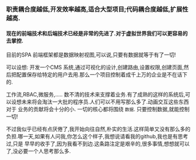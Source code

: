 
### 职责耦合度越低,开发效率越高,适合大型项目;代码耦合度越低,扩展性越高.

#### 现在的前端技术和后端技术已经是非常的先进了.对于虚拟世界我们可以更容易的去掌控.

目前的SPA 前端框架都是数据映射视图,可以说,只要有数据就等于有了一切!

可以设想: 开发一个CMS 系统,通过可视化的设计,创建路由,设置权限,创建页面,然后把配置保存给特定的用户去用.那么一个项目控制着成千上万的企业是不在话下的.

工作流,RBAC,微服务,..... 数不清的技术来支撑着业务.有了成熟的这样的系统后,可以设想未来将会淘汰一大批的程序员.人们可以不用写那么多了.动画交互这些东西对于
业务的贡献将会十分的小. 一切的核心都将围绕 ```数据```. 只要控制数据,就能控制一切!

不过我似乎已经有点厌倦了,我开始向往自然,朴实的生活.这样简单又没有那么多的负担.哪一天,如果有人问我,你怎么这个样子,我想说请看我的github,我也是有思考过,只是
早早的收手了,因为我看不到边.这条路注定是艰辛的,很多事情,想想就可以了,没必要一个人思考那么多.
